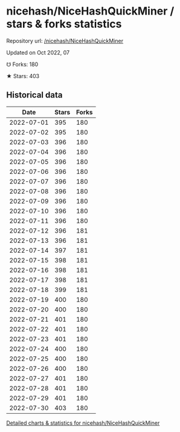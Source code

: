 # nicehash/NiceHashQuickMiner / stars & forks statistics

Repository url: [/nicehash/NiceHashQuickMiner](https://github.com/nicehash/NiceHashQuickMiner)

Updated on Oct 2022, 07

☋ Forks: 180

★ Stars: 403

## Historical data
| Date | Stars | Forks |
|------|-------|-------|
| 2022-07-01 | 395 | 180 | 
| 2022-07-02 | 395 | 180 | 
| 2022-07-03 | 396 | 180 | 
| 2022-07-04 | 396 | 180 | 
| 2022-07-05 | 396 | 180 | 
| 2022-07-06 | 396 | 180 | 
| 2022-07-07 | 396 | 180 | 
| 2022-07-08 | 396 | 180 | 
| 2022-07-09 | 396 | 180 | 
| 2022-07-10 | 396 | 180 | 
| 2022-07-11 | 396 | 180 | 
| 2022-07-12 | 396 | 181 | 
| 2022-07-13 | 396 | 181 | 
| 2022-07-14 | 397 | 181 | 
| 2022-07-15 | 398 | 181 | 
| 2022-07-16 | 398 | 181 | 
| 2022-07-17 | 398 | 181 | 
| 2022-07-18 | 399 | 181 | 
| 2022-07-19 | 400 | 180 | 
| 2022-07-20 | 400 | 180 | 
| 2022-07-21 | 401 | 180 | 
| 2022-07-22 | 401 | 180 | 
| 2022-07-23 | 401 | 180 | 
| 2022-07-24 | 400 | 180 | 
| 2022-07-25 | 400 | 180 | 
| 2022-07-26 | 400 | 180 | 
| 2022-07-27 | 401 | 180 | 
| 2022-07-28 | 401 | 180 | 
| 2022-07-29 | 401 | 180 | 
| 2022-07-30 | 403 | 180 | 


[Detailed charts & statistics for nicehash/NiceHashQuickMiner](https://reviewgithub.com/rep/nicehash/NiceHashQuickMiner)
